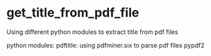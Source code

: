 # get_title_from_pdf_file

Using different python modules to extract title from pdf files

python modules:
pdftitle: using pdfminer.six to parse pdf files
pypdf2
